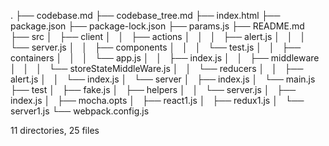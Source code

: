 .
├── codebase.md
├── codebase_tree.md
├── index.html
├── package.json
├── package-lock.json
├── params.js
├── README.md
├── src
│   ├── client
│   │   ├── actions
│   │   │   ├── alert.js
│   │   │   └── server.js
│   │   ├── components
│   │   │   └── test.js
│   │   ├── containers
│   │   │   └── app.js
│   │   ├── index.js
│   │   ├── middleware
│   │   │   └── storeStateMiddleWare.js
│   │   └── reducers
│   │       ├── alert.js
│   │       └── index.js
│   └── server
│       ├── index.js
│       └── main.js
├── test
│   ├── fake.js
│   ├── helpers
│   │   └── server.js
│   ├── index.js
│   ├── mocha.opts
│   ├── react1.js
│   ├── redux1.js
│   └── server1.js
└── webpack.config.js

11 directories, 25 files
